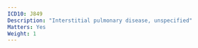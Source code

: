 ```yaml
---
ICD10: J849
Description: "Interstitial pulmonary disease, unspecified"
Matters: Yes
Weight: 1
---
```


